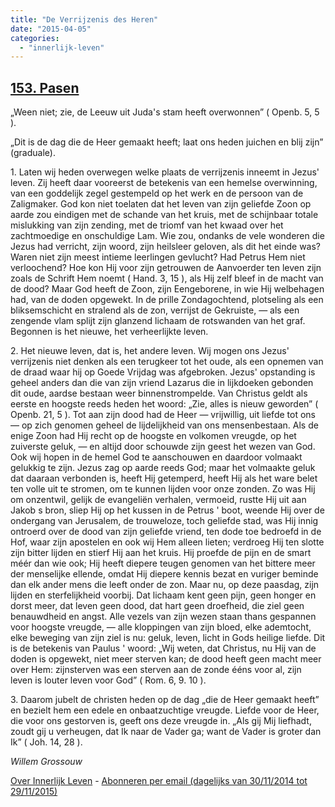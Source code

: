 ```yaml
---
title: "De Verrijzenis des Heren"
date: "2015-04-05"
categories: 
  - "innerlijk-leven"
---
```


## [153\. Pasen](http://ift.tt/1CFt173)

„Ween niet; zie, de Leeuw uit Juda's stam heeft overwonnen” ( Openb. 5, 5 ).

„Dit is de dag die de Heer gemaakt heeft; laat ons heden juichen en blij zijn” (graduale).

1\. Laten wij heden overwegen welke plaats de verrijzenis inneemt in Jezus' leven. Zij heeft daar vooreerst de betekenis van een hemelse overwinning, van een goddelijk zegel gestempeld op het werk en de persoon van de Zaligmaker. God kon niet toelaten dat het leven van zijn geliefde Zoon op aarde zou eindigen met de schande van het kruis, met de schijnbaar totale mislukking van zijn zending, met de triomf van het kwaad over het zachtmoedige en onschuldige Lam. Wie zou, ondanks de vele wonderen die Jezus had verricht, zijn woord, zijn heilsleer geloven, als dit het einde was? Waren niet zijn meest intieme leerlingen gevlucht? Had Petrus Hem niet verloochend? Hoe kon Hij voor zijn getrouwen de Aanvoerder ten leven zijn zoals de Schrift Hem noemt ( Hand. 3, 15 ), als Hij zelf bleef in de macht van de dood? Maar God heeft de Zoon, zijn Eengeborene, in wie Hij welbehagen had, van de doden opgewekt. In de prille Zondagochtend, plotseling als een bliksemschicht en stralend als de zon, verrijst de Gekruiste, — als een zengende vlam splijt zijn glanzend lichaam de rotswanden van het graf. Begonnen is het nieuwe, het verheerlijkte leven.

2\. Het nieuwe leven, dat is, het andere leven. Wij mogen ons Jezus' verrijzenis niet denken als een terugkeer tot het oude, als een opnemen van de draad waar hij op Goede Vrijdag was afgebroken. Jezus' opstanding is geheel anders dan die van zijn vriend Lazarus die in lijkdoeken gebonden dit oude, aardse bestaan weer binnenstrompelde. Van Christus geldt als eerste en hoogste reeds heden het woord: „Zie, alles is nieuw geworden” ( Openb. 21, 5 ). Tot aan zijn dood had de Heer — vrijwillig, uit liefde tot ons — op zich genomen geheel de lijdelijkheid van ons mensenbestaan. Als de enige Zoon had Hij recht op de hoogste en volkomen vreugde, op het zuiverste geluk, — en altijd door schouwde zijn geest het wezen van God. Ook wij hopen in de hemel God te aanschouwen en daardoor volmaakt gelukkig te zijn. Jezus zag op aarde reeds God; maar het volmaakte geluk dat daaraan verbonden is, heeft Hij getemperd, heeft Hij als het ware belet ten volle uit te stromen, om te kunnen lijden voor onze zonden. Zo was Hij om onzentwil, gelijk de evangeliën verhalen, vermoeid, rustte Hij uit aan Jakob s bron, sliep Hij op het kussen in de Petrus ' boot, weende Hij over de ondergang van Jerusalem, de trouweloze, toch geliefde stad, was Hij innig ontroerd over de dood van zijn geliefde vriend, ten dode toe bedroefd in de Hof, waar zijn apostelen en ook wij Hem alleen lieten; verdroeg Hij ten slotte zijn bitter lijden en stierf Hij aan het kruis. Hij proefde de pijn en de smart méér dan wie ook; Hij heeft diepere teugen genomen van het bittere meer der menselijke ellende, omdat Hij diepere kennis bezat en vuriger beminde dan elk ander mens die leeft onder de zon. Maar nu, op deze paasdag, zijn lijden en sterfelijkheid voorbij. Dat lichaam kent geen pijn, geen honger en dorst meer, dat leven geen dood, dat hart geen droefheid, die ziel geen benauwdheid en angst. Alle vezels van zijn wezen staan thans gespannen voor hoogste vreugde, — alle kloppingen van zijn bloed, elke ademtocht, elke beweging van zijn ziel is nu: geluk, leven, licht in Gods heilige liefde. Dit is de betekenis van Paulus ' woord: „Wij weten, dat Christus, nu Hij van de doden is opgewekt, niet meer sterven kan; de dood heeft geen macht meer over Hem: zijnsterven was een sterven aan de zonde ééns voor al, zijn leven is louter leven voor God” ( Rom. 6, 9. 10 ).

3\. Daarom jubelt de christen heden op de dag „die de Heer gemaakt heeft” en bezielt hem een edele en onbaatzuchtige vreugde. Liefde voor de Heer, die voor ons gestorven is, geeft ons deze vreugde in. „Als gij Mij liefhadt, zoudt gij u verheugen, dat Ik naar de Vader ga; want de Vader is groter dan Ik” ( Joh. 14, 28 ).

_Willem Grossouw_

[Over Innerlijk Leven](http://ift.tt/1y6X5mY) - [Abonneren per email (dagelijks van 30/11/2014 tot 29/11/2015)](http://eepurl.com/9P3DT)
